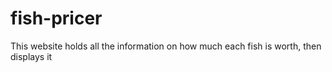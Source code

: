 # fish-pricer
This website holds all the information on how much each fish is worth, then displays it
